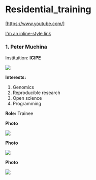 # Residential_training

 [https://www.youtube.com/]
 
[I'm an inline-style link](https://www.google.com)

[1]: http://slashdot.org

### 1. Peter Muchina
Instituition: **ICIPE**

![](https://i1.wp.com/bioinnovate-africa.org/wp-content/uploads/2019/06/icipe_logo.jpg?resize=1400%2C9999&ssl=1)

**Interests:** 
1. Genomics
1. Reproducible research
1. Open science
1. Programming


**Role:** Trainee

**Photo**

![](https://avatars3.githubusercontent.com/u/55382520?s=400&u=a83095892610e0ad5e2f721128c91e06e9f92549&v=4)

**Photo**

![](https://scontent.fmba1-1.fna.fbcdn.net/v/t1.0-9/35348763_204932613372742_6786202396746842112_n.jpg?_nc_cat=105&_nc_sid=6e5ad9&_nc_ohc=kpnD2i7yHGcAX9td8vr&_nc_pt=5&_nc_ht=scontent.fmba1-1.fna&oh=3401722a1a894cf7992608576f60ad8d&oe=5F270F26)

**Photo**

![](https://i.pinimg.com/originals/d3/36/c2/d336c256e5e7464f8757216009a9be44.jpg)






[1]: http://slashdot.org
